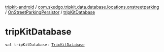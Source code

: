 [tripkit-android](../../index.md) / [com.skedgo.tripkit.data.database.locations.onstreetparking](../index.md) / [OnStreetParkingPersistor](index.md) / [tripKitDatabase](./trip-kit-database.md)

# tripKitDatabase

`val tripKitDatabase: `[`TripKitDatabase`](../../com.skedgo.tripkit.data.database/-trip-kit-database/index.md)